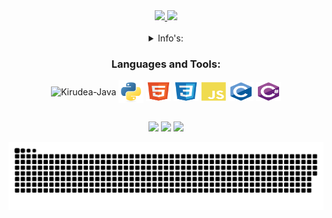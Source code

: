 <div align="center">
<!--## Oi! Sou Kildere, Estudante de TI e programador!-->

<div>
  <a href="https://github.com/Kirudea">
    <img height="150" width="" src="https://github-readme-stats.vercel.app/api?username=Kirudea&show_icons=true&theme=dracula&include_all_commits=true&count_private=true"/>
    <img height="150" width="" src="https://github-readme-stats.vercel.app/api/top-langs/?username=Kirudea&layout=compact&langs_count=7&theme=dracula"/>
  </a>
</div>

<br/>
<details>
  <summary>Info's:</summary>
  🔭 Desenvolvendo em: <br> 
    Java <br>
  🌱 Atualmente Estudando: <br> 
    Java <br> 
    Spring 
</details>
  
### Languages and Tools:
<div style="display: inline_block">
  <img align="center" alt="Kirudea-Java" height="33" width="33" src="https://github.com/Kirudea/Kirudea/blob/main/Images/java_logo.png">
  <img align="center" alt="Kirudea-Python" height="36" width="40" src="https://raw.githubusercontent.com/devicons/devicon/master/icons/python/python-original.svg">
  <img align="center" alt="Kirudea-HTML" height="30" width="40" src="https://raw.githubusercontent.com/devicons/devicon/master/icons/html5/html5-original.svg">
  <img align="center" alt="Kirudea-CSS" height="30" width="40" src="https://raw.githubusercontent.com/devicons/devicon/master/icons/css3/css3-original.svg">
  <img align="center" alt="Kirudea-JS" height="30" width="40" src="https://raw.githubusercontent.com/devicons/devicon/master/icons/javascript/javascript-plain.svg">
  <img align="center" alt="Kirudea-C" height="30" width="40" src="https://raw.githubusercontent.com/devicons/devicon/master/icons/c/c-original.svg">
  <img align="center" alt="Kirudea-CSharp" height="30" width="40" src="https://raw.githubusercontent.com/devicons/devicon/master/icons/csharp/csharp-original.svg">
</div>
  
<!--Linha divisória-->
##

<div>
  <a href="https://www.linkedin.com/in/kilderehenrique" target="_blank"><img src="https://img.shields.io/badge/-LinkedIn-%230077B5?style=for-the-badge&logo=linkedin&logoColor=white" target="_blank"></a>
  <a href="https://gitlab.com/Kirudea" target="_blank"><img src="https://img.shields.io/badge/-Gitlab-FFF?style=for-the-badge&logo=gitlab&logoColor=white" target="_blank"></a>
  <a href="mailto:kilderehenriquedp@gmail.com"><img src="https://img.shields.io/badge/-Gmail-D00?style=for-the-badge&logo=gmail&logoColor=white" target="_blank"></a> 
</div>

![Snake animation](https://github.com/Kirudea/Kirudea/blob/output/github-contribution-grid-snake.svg)
  
</div>
